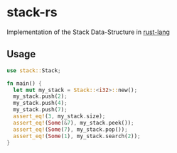 # stack-rs

Implementation of the Stack Data-Structure in [rust-lang](https://rust-lang.org)

## Usage

```rust
use stack::Stack;

fn main() {
  let mut my_stack = Stack::<i32>::new();
  my_stack.push(2);
  my_stack.push(4);
  my_stack.push(7);
  assert_eq!(3, my_stack.size);
  assert_eq!(Some(&7), my_stack.peek());
  assert_eq!(Some(7), my_stack.pop());
  assert_eq!(Some(1), my_stack.search(2));
}
```